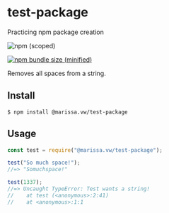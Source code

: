 # test-package
Practicing npm package creation

![npm (scoped)](https://img.shields.io/npm/v/@marissa.vw/test-package?style=flat-square)

[![npm bundle size (minified)](https://img.shields.io/bundlephobia/min/@marissa.vw/test-package)](https://www.npmjs.com/package/@marissa.vw/test-package)

Removes all spaces from a string.

## Install

```
$ npm install @marissa.vw/test-package
```

## Usage

```js
const test = require("@marissa.vw/test-package");

test("So much space!");
//=> "Somuchspace!"

test(1337);
//=> Uncaught TypeError: Test wants a string!
//    at test (<anonymous>:2:41)
//    at <anonymous>:1:1
```
